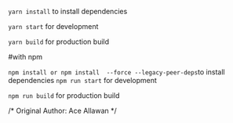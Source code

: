 `yarn install` to install dependencies

`yarn start` for development

`yarn build` for production build

#with npm

`npm install or npm install  --force --legacy-peer-deps`to install dependencies
`npm run start` for development

`npm run build` for production build

/* Original Author: Ace Allawan */
